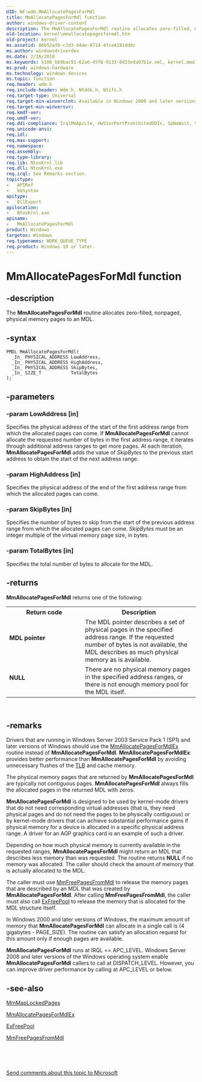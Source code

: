```yaml
---
UID: NF:wdm.MmAllocatePagesForMdl
title: MmAllocatePagesForMdl function
author: windows-driver-content
description: The MmAllocatePagesForMdl routine allocates zero-filled, nonpaged, physical memory pages to an MDL.
old-location: kernel\mmallocatepagesformdl.htm
old-project: kernel
ms.assetid: 06b52af0-c2d3-444e-8714-4fce4181dddc
ms.author: windowsdriverdev
ms.date: 2/16/2018
ms.keywords: k106_bb9bac91-62a6-45f8-9133-0d23eda07b1e.xml, kernel.mmallocatepagesformdl, MmAllocatePagesForMdl routine [Kernel-Mode Driver Architecture], MmAllocatePagesForMdl, wdm/MmAllocatePagesForMdl
ms.prod: windows-hardware
ms.technology: windows-devices
ms.topic: function
req.header: wdm.h
req.include-header: Wdm.h, Ntddk.h, Ntifs.h
req.target-type: Universal
req.target-min-winverclnt: Available in Windows 2000 and later versions of Windows; however, MmAllocatePagesForMdlEx should be used instead of MmAllocatePagesForMdl in Windows Server 2003 Service Pack 1 (SP1) and later versions of Windows.
req.target-min-winversvr: 
req.kmdf-ver: 
req.umdf-ver: 
req.ddi-compliance: IrqlMmApcLte, HwStorPortProhibitedDDIs, SpNoWait, StorPortStartIo
req.unicode-ansi: 
req.idl: 
req.max-support: 
req.namespace: 
req.assembly: 
req.type-library: 
req.lib: NtosKrnl.lib
req.dll: NtosKrnl.exe
req.irql: See Remarks section.
topictype:
-	APIRef
-	kbSyntax
apitype:
-	DllExport
apilocation:
-	NtosKrnl.exe
apiname:
-	MmAllocatePagesForMdl
product: Windows
targetos: Windows
req.typenames: WORK_QUEUE_TYPE
req.product: Windows 10 or later.
---
```


# MmAllocatePagesForMdl function


## -description


The <b>MmAllocatePagesForMdl</b> routine allocates zero-filled, nonpaged, physical memory pages to an MDL.


## -syntax


````
PMDL MmAllocatePagesForMdl(
  _In_ PHYSICAL_ADDRESS LowAddress,
  _In_ PHYSICAL_ADDRESS HighAddress,
  _In_ PHYSICAL_ADDRESS SkipBytes,
  _In_ SIZE_T           TotalBytes
);
````


## -parameters




### -param LowAddress [in]

Specifies the physical address of the start of the first address range from which the allocated pages can come. If <b>MmAllocatePagesForMdl</b> cannot allocate the requested number of bytes in the first address range, it iterates through additional address ranges to get more pages. At each iteration, <b>MmAllocatePagesForMdl</b> adds the value of <i>SkipBytes</i> to the previous start address to obtain the start of the next address range.


### -param HighAddress [in]

Specifies the physical address of the end of the first address range from which the allocated pages can come. 


### -param SkipBytes [in]

Specifies the number of bytes to skip from the start of the previous address range from which the allocated pages can come. <i>SkipBytes</i> must be an integer multiple of the virtual memory page size, in bytes. 


### -param TotalBytes [in]

Specifies the total number of bytes to allocate for the MDL. 


## -returns



<b>MmAllocatePagesForMdl</b> returns one of the following:

<table>
<tr>
<th>Return code</th>
<th>Description</th>
</tr>
<tr>
<td width="40%">
<dl>
<dt><b>MDL pointer</b></dt>
</dl>
</td>
<td width="60%">
The MDL pointer describes a set of physical pages in the specified address range. If the requested number of bytes is not available, the MDL describes as much physical memory as is available. 

</td>
</tr>
<tr>
<td width="40%">
<dl>
<dt><b><b>NULL</b></b></dt>
</dl>
</td>
<td width="60%">
There are no physical memory pages in the specified address ranges, or there is not enough memory pool for the MDL itself. 

</td>
</tr>
</table>
 




## -remarks



Drivers that are running in Windows Server 2003 Service Pack 1 (SP1) and later versions of Windows should use the <a href="..\wdm\nf-wdm-mmallocatepagesformdlex.md">MmAllocatePagesForMdlEx</a> routine instead of <b>MmAllocatePagesForMdl</b>. <b>MmAllocatePagesForMdlEx</b> provides better performance than <b>MmAllocatePagesForMdl</b> by avoiding unnecessary flushes of the <a href="https://msdn.microsoft.com/e934e278-40ba-42a9-a0fa-11e12c0a315d">TLB</a> and cache memory.

The physical memory pages that are returned by <b>MmAllocatePagesForMdl</b> are typically not contiguous pages. <b>MmAllocatePagesForMdl</b> always fills the allocated pages in the returned MDL with zeros.

<b>MmAllocatePagesForMdl</b> is designed to be used by kernel-mode drivers that do not need corresponding virtual addresses (that is, they need physical pages and do not need the pages to be physically contiguous) or by kernel-mode drivers that can achieve substantial performance gains if physical memory for a device is allocated in a specific physical address range. A driver for an AGP graphics card is an example of such a driver.

Depending on how much physical memory is currently available in the requested ranges, <b>MmAllocatePagesForMdl</b> might return an MDL that describes less memory than was requested. The routine returns <b>NULL</b> if no memory was allocated. The caller should check the amount of memory that is actually allocated to the MDL. 

The caller must use <a href="..\wdm\nf-wdm-mmfreepagesfrommdl.md">MmFreePagesFromMdl</a> to release the memory pages that are described by an MDL that was created by <b>MmAllocatePagesForMdl</b>. After calling <b>MmFreePagesFromMdl</b>, the caller must also call <a href="..\wdm\nf-wdm-exfreepool.md">ExFreePool</a> to release the memory that is allocated for the MDL structure itself.

In Windows 2000 and later versions of Windows, the maximum amount of memory that <b>MmAllocatePagesForMdl</b> can allocate in a single call is (4 gigabytes - PAGE_SIZE). The routine can satisfy an allocation request for this amount only if enough pages are available.

<b>MmAllocatePagesForMdl</b> runs at IRQL &lt;= APC_LEVEL. Windows Server 2008 and later versions of the Windows operating system enable <b>MmAllocatePagesForMdl</b> callers to call at DISPATCH_LEVEL. However, you can improve driver performance by calling at APC_LEVEL or below. 




## -see-also

<a href="..\wdm\nf-wdm-mmmaplockedpages.md">MmMapLockedPages</a>



<a href="..\wdm\nf-wdm-mmallocatepagesformdlex.md">MmAllocatePagesForMdlEx</a>



<a href="..\wdm\nf-wdm-exfreepool.md">ExFreePool</a>



<a href="..\wdm\nf-wdm-mmfreepagesfrommdl.md">MmFreePagesFromMdl</a>



 

 

<a href="mailto:wsddocfb@microsoft.com?subject=Documentation%20feedback [kernel\kernel]:%20MmAllocatePagesForMdl routine%20 RELEASE:%20(2/16/2018)&amp;body=%0A%0APRIVACY STATEMENT%0A%0AWe use your feedback to improve the documentation. We don't use your email address for any other purpose, and we'll remove your email address from our system after the issue that you're reporting is fixed. While we're working to fix this issue, we might send you an email message to ask for more info. Later, we might also send you an email message to let you know that we've addressed your feedback.%0A%0AFor more info about Microsoft's privacy policy, see http://privacy.microsoft.com/en-us/default.aspx." title="Send comments about this topic to Microsoft">Send comments about this topic to Microsoft</a>

